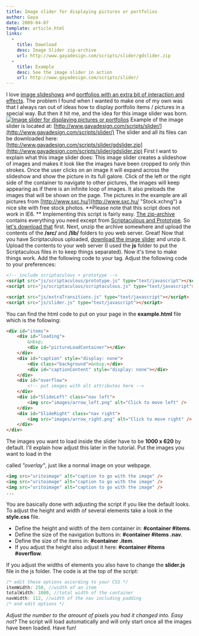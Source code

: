 ```yaml
---
title: Image slider for displaying pictures or portfolios
author: Gaya
date: 2009-04-07
template: article.html
links:
  -
    title: Download
    desc: Image Slider zip-archive
    url: http://www.gayadesign.com/scripts/slider/gdslider.zip
  -
    title: Example
    desc: See the image slider in action
    url: http://www.gayadesign.com/scripts/slider/
---
```

I love [image slideshows](http://www.noupe.com/javascript/30-javascriptajax-techniques-for-sliders-scrollers-and-scrollbars.html) and [portfolios with an extra bit of interaction and effects](http://www.siebdesign.nl/ "Sieb Design"). The problem I found when I wanted to make one of my own was that I always ran out of ideas how to display portfolio items / pictures in a special way. But then it hit me, and the idea for this image slider was born. [![Image slider for displaying pictures or portfolios](/articles/imageslider.jpg "Image slider for displaying pictures or portfolios")](http://www.gayadesign.com/diy/image-slider-for-displaying-pictures-or-portfolios/)<span id="more-222"></span> Example of the image slider is located at: [http://www.gayadesign.com/scripts/slider/](http://www.gayadesign.com/scripts/slider/) The slider and all its files can be downloaded here: [http://www.gayadesign.com/scripts/slider/gdslider.zip](http://www.gayadesign.com/scripts/slider/gdslider.zip) First I want to explain what this image slider does: This image slider creates a slideshow of images and makes it look like the images have been cropped to only thin strokes. Once the user clicks on an image it will expand across the slideshow and show the picture in its full galore. Click of the left or the right side of the container to navigate to other pictures, the images will keep appearing as if there is an infinite loop of images. It also preloads the images that will be shown on the page. The pictures in the example are all pictures from [http://www.sxc.hu/](http://www.sxc.hu/ "Stock.xchng") a nice site with free stock photos. **Please note that this script does not work in IE6. ** Implementing this script is fairly easy. [The zip-archive](http://www.gayadesign.com/scripts/slider/gdslider.zip) contains everything you need except from [Scriptaculous and Prototype](http://script.aculo.us/ "Scriptaculous"). So [let's download that](http://script.aculo.us/downloads "Download scriptaculous") first. Next, unzip the archive somewhere and upload the contents of the **/src/** and **/lib/** folders to you web server. Great! Now that you have Scriptaculous uploaded, [download the image slider](http://www.gayadesign.com/scripts/slider/gdslider.zip) and unzip it. Upload the contents to your web server (I used the **js** folder to put the Scriptaculous files in to keep things separated). Now it's time to make things work. Add the following code to your  tag. Adjust the following code to your preferences: 
```html
<!-- include scriptaculous + prototype -->
<script src="js/scriptaculous/prototype.js" type="text/javascript"></script>
<script src="js/scriptaculous/scriptaculous.js" type="text/javascript"></script>

<script src="js/extraTransitions.js" type="text/javascript"></script>
<script src="js/slider.js" type="text/javascript"></script>
```
 You can find the html code to put on your page in the **example.html** file which is the following: 
```html
<div id="items">
    <div id="loading">
        &nbsp;
        <div id="pictureLoadContainer"></div>
    </div>
    <div id="caption" style="display: none">
        <div class="background">&nbsp;</div>
        <div id="captionContent" style="display: none"></div>
    </div>
    <div id="overflow">
        <!-- put images with alt attributes here -->
    </div>
    <div id="SlideLeft" class="nav left">
        <img src="images/arrow_left.png" alt="Click to move left" />
    </div>
    <div id="SlideRight" class="nav right">
        <img src="images/arrow_right.png" alt="Click to move right" />
    </div>
</div>
```
 The images you want to load inside the slider have to be **1000 x 620** by default. I'll explain how adjust this later in the tutorial. Put the images you want to load in the <div> called *"overlay"*, just like a normal image on your webpage. 
```html
<img src="uritoimage" alt="caption to go with the image" />
<img src="uritoimage" alt="caption to go with the image" />
<img src="uritoimage" alt="caption to go with the image" />
...
```
 You are basically done with adjusting the script if you like the default looks. To adjust the height and width of several elements take a look in the **style.css** file.

- Define the height and width of the item container in: **\#container #items**.
- Define the size of the navigation buttons in: **\#container #items .nav**.
- Define the size of the items in: **\#container .item**.
- If you adjust the height also adjust it here: **\#container #items #overflow**.

 If you adjust the widths of elements you also have to change the **slider.js** file in the js folder. The code is at the top of the script: 
```javascript
/* edit these options according to your CSS */
itemWidth: 250, //width of an item
totalWidth: 1000, //total width of the container
navWidth: 112, //width of the nav including padding
/* end edit options */
```
 *Adjust the number to the amount of pixels you had it changed into. Easy not?* The script will load automatically and will only start once all the images have been loaded. Have fun!